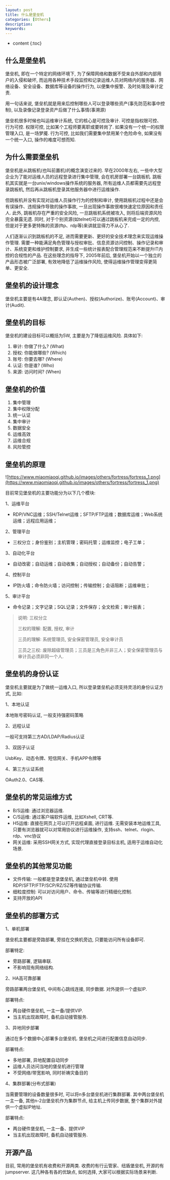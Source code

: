 ```yaml
---
layout: post
title: 什么是堡垒机
categories: [Others]
description: 
keywords: 
---
```



* content
{:toc}




## 什么是堡垒机

堡垒机, 即在一个特定的网络环境下, 为了保障网络和数据不受来自外部和内部用户的入侵和破坏, 而运用各种技术手段监控和记录运维人员对网络内的服务器、网络设备、安全设备、数据库等设备的操作行为, 以便集中报警、及时处理及审计定责. 

用一句话来说, 堡垒机就是用来后控制哪些人可以登录哪些资产(事先防范和事中控制), 以及录像记录登录资产后做了什么事情(事溯源)

堡垒机很多时候也叫运维审计系统, 它的核心是可控及审计. 可控是指权限可控、行为可控. 权限可控, 比如某个工程师要离职或要转岗了. 如果没有一个统一的权限管理入口, 是一场梦魇. 行为可控, 比如我们需要集中禁用某个危险命令, 如果没有一个统一入口, 操作的难度可想而知. 

## 为什么需要堡垒机

堡垒机是从跳板机(也叫前置机)的概念演变过来的. 早在2000年左右, 一些中大型企业为了能对运维人员的远程登录进行集中管理, 会在机房部署一台跳板机. 跳板机其实就是一台unix/windows操作系统的服务器, 所有运维人员都需要先远程登录跳板机, 然后再从跳板机登录其他服务器中进行运维操作. 

但跳板机并没有实现对运维人员操作行为的控制和审计, 使用跳板机过程中还是会有误操作、违规操作导致的操作事故, 一旦出现操作事故很难快速定位原因和责任人. 此外, 跳板机存在严重的安全风险, 一旦跳板机系统被攻入, 则将后端资源风险完全暴露无遗. 同时, 对于个别资源(如telnet)可以通过跳板机来完成一定的内控, 但是对于更多更特殊的资源(ftp、rdp等)来讲就显得力不从心了. 

人们逐渐认识到跳板机的不足, 进而需要更新、更好的安全技术理念来实现运维操作管理. 需要一种能满足角色管理与授权审批、信息资源访问控制、操作记录和审计、系统变更和维护控制要求, 并生成一些统计报表配合管理规范来不断提升IT内控的合规性的产品. 在这些理念的指导下, 2005年前后, 堡垒机开始以一个独立的产品形态被广泛部署, 有效地降低了运维操作风险, 使得运维操作管理变得更简单、更安全. 

## 堡垒机的设计理念

堡垒机主要是有4A理念, 即认证(Authen)、授权(Authorize)、账号(Account)、审计(Audit). 

## 堡垒机的目标

堡垒机的建设目标可以概括为5W, 主要是为了降低运维风险. 具体如下: 

1. 审计: 你做了什么? (What)
2. 授权: 你能做哪些? (Which)
3. 账号: 你要去哪? (Where)
4. 认证: 你是谁? (Who)
5. 来源: 访问时间? (When)

## 堡垒机的价值

1. 集中管理
2. 集中权限分配
3. 统一认证
4. 集中审计
5. 数据安全
6. 运维高效
7. 运维合规
8. 风险管控

## 堡垒机的原理

![https://www.miaomiaoqi.github.io/images/others/fortress/fortress_1.png](https://www.miaomiaoqi.github.io/images/others/fortress/fortress_1.png)

目前常见堡垒机的主要功能分为以下几个模块: 

1、运维平台

- RDP/VNC运维；SSH/Telnet运维；SFTP/FTP运维；数据库运维；Web系统运维；远程应用运维；

2、管理平台

- 三权分立；身份鉴别；主机管理；密码托管；运维监控；电子工单；

3、自动化平台

- 自动改密；自动运维；自动收集；自动授权；自动备份；自动告警；

4、控制平台

- IP防火墙；命令防火墙；访问控制；传输控制；会话阻断；运维审批；

5、审计平台

- 命令记录；文字记录；SQL记录；文件保存；全文检索；审计报表；

> 说明: 三权分立
>
> 三权的理解: 配置, 授权, 审计
>
> 三员的理解: 系统管理员, 安全保密管理员, 安全审计员
>
> 三员之三权: 废除超级管理员；三员是三角色并非三人；安全保密管理员与审计员必须非同一个人. 

## 堡垒机的身份认证

堡垒机主要就是为了做统一运维入口, 所以登录堡垒机必须支持灵活的身份认证方式, 比如: 

1、本地认证

本地账号密码认证, 一般支持强密码策略

2、远程认证

一般可支持第三方AD/LDAP/Radius认证

3、双因子认证

UsbKey、动态令牌、短信网关、手机APP令牌等

4、第三方认证系统

OAuth2.0、CAS等. 

## 堡垒机的常见运维方式

- B/S运维: 通过浏览器运维. 
- C/S运维: 通过客户端软件运维, 比如Xshell, CRT等. 
- H5运维: 直接在网页上可以打开远程桌面, 进行运维. 无需安装本地运维工具, 只要有浏览器就可以对常用协议进行运维操作, 支持ssh、telnet、rlogin、rdp、vnc协议
- 网关运维: 采用SSH网关方式, 实现代理直接登录目标主机, 适用于运维自动化场景. 

## 堡垒机的其他常见功能

- 文件传输: 一般都是登录堡垒机, 通过堡垒机中转. 使用RDP/SFTP/FTP/SCP/RZ/SZ等传输协议传输. 
- 细粒度控制: 可以对访问用户、命令、传输等进行精细化控制. 
- 支持开放的API

## 堡垒机的部署方式

1、单机部署

堡垒机主要都是旁路部署, 旁挂在交换机旁边, 只要能访问所有设备即可. 

部署特定: 

- 旁路部署, 逻辑串联. 
- 不影响现有网络结构. 

2、HA高可靠部署

旁路部署两台堡垒机, 中间有心跳线连接, 同步数据. 对外提供一个虚拟IP. 

部署特点: 

- 两台硬件堡垒机, 一主一备/提供VIP. 
- 当主机出现故障时, 备机自动接管服务. 

3、异地同步部署

通过在多个数据中心部署多台堡垒机. 堡垒机之间进行配置信息自动同步. 

部署特点: 

- 多地部署, 异地配置自动同步
- 运维人员访问当地的堡垒机进行管理
- 不受网络/带宽影响, 同时祈祷灾备目的

4、集群部署(分布式部署)

当需要管理的设备数量很多时, 可以将n多台堡垒机进行集群部署. 其中两台堡垒机一主一备, 其他n-2台堡垒机作为集群节点, 给主机上传同步数据, 整个集群对外提供一个虚拟IP地址. 

部署特点: 

- 两台硬件堡垒机, 一主一备、提供VIP
- 当主机出现故障时, 备机自动接管服务. 

## 开源产品

目前, 常用的堡垒机有收费和开源两类. 收费的有行云管家、纽盾堡垒机, 开源的有jumpserver. 这几种各有各的优缺点, 如何选择, 大家可以根据实际场景来判断. 